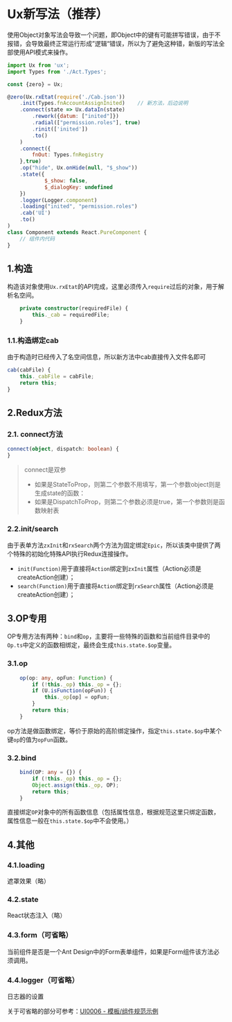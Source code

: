 # Ux新写法（推荐）

使用Object对象写法会导致一个问题，即Object中的键有可能拼写错误，由于不报错，会导致最终正常运行形成”逻辑“错误，所以为了避免这种错，新版的写法全部使用API模式来操作。

```js
import Ux from 'ux';
import Types from './Act.Types';

const {zero} = Ux;

@zero(Ux.rxEtat(require('./Cab.json'))
    .init(Types.fnAccountAssignInited)    // 新方法，后边说明
    .connect(state => Ux.dataIn(state)
        .rework({datum: ["inited"]})
        .radial(["permission.roles"], true)
        .rinit(['inited'])
        .to()
    )
    .connect({
        fnOut: Types.fnRegistry
    },true)
    .op("hide", Ux.onHide(null, "$_show"))
    .state({
            $_show: false,
            $_dialogKey: undefined
    })
    .logger(Logger.component)
    .loading("inited", "permission.roles")
    .cab('UI')
    .to()
)
class Component extends React.PureComponent {
    // 组件内代码
}
```

## 1.构造

构造该对象使用`Ux.rxEtat`的API完成，这里必须传入`require`过后的对象，用于解析名空间。

```typescript
    private constructor(requiredFile) {
        this._cab = requiredFile;
    }
```

### 1.1.构造绑定cab

由于构造时已经传入了名空间信息，所以新方法中cab直接传入文件名即可

```typescript
cab(cabFile) {
    this._cabFile = cabFile;
    return this;
}
```

## 2.Redux方法

### 2.1. connect方法

```typescript
connect(object, dispatch: boolean) {
}
```

> connect是双参
>
> * 如果是StateToProp，则第二个参数不用填写，第一个参数object则是生成state的函数：
> * 如果是DispatchToProp，则第二个参数必须是true，第一个参数则是函数映射表

### 2.2.init/search

由于表单方法`zxInit`和`rxSearch`两个方法为固定绑定`Epic`，所以该类中提供了两个特殊的初始化特殊API执行Redux连接操作。

* `init(Function)`用于直接将`Action`绑定到`zxInit`属性（Action必须是createAction创建）；
* `search(Function)`用于直接将`Action`绑定到`rxSearch`属性（Action必须是createAction创建）；

## 3.OP专用

OP专用方法有两种：`bind`和`op`，主要将一些特殊的函数和当前组件目录中的`Op.ts`中定义的函数相绑定，最终会生成`this.state.$op`变量。

### 3.1.op

```typescript
    op(op: any, opFun: Function) {
        if (!this._op) this._op = {};
        if (U.isFunction(opFun)) {
            this._op[op] = opFun;
        }
        return this;
    }
```

op方法是做函数绑定，等价于原始的高阶绑定操作，指定`this.state.$op`中某个键`op`的值为`opFun`函数。

### 3.2.bind

```typescript
    bind(OP: any = {}) {
        if (!this._op) this._op = {};
        Object.assign(this._op, OP);
        return this;
    }
```

直接绑定`OP`对象中的所有函数信息（包括属性信息，根据规范这里只绑定函数，属性信息一般在`this.state.$op`中不会使用。）

## 4.其他

### 4.1.loading

遮罩效果（略）

### 4.2.state

React状态注入（略）

### 4.3.form（可省略）

当前组件是否是一个Ant Design中的Form表单组件，如果是Form组件该方法必须调用。

### 4.4.logger（可省略）

日志器的设置

关于可省略的部分可参考：[UI0006 - 模板/组件规范示例](/document/ui0006-mo-677f-zu-jian-kai-fa-gui-fan.md)

